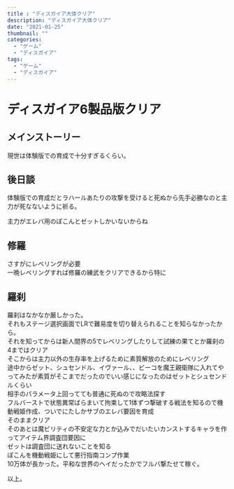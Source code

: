 ```yaml
---
title : "ディスガイア大体クリア"
description: "ディスガイア大体クリア"
date: "2021-01-25"
thumbnail: ""
categories:
  - "ゲーム"
  - "ディスガイア"
tags:
  - "ゲーム"
  - "ディスガイア"
---
```


# ディスガイア6製品版クリア
## メインストーリー
現世は体験版での育成で十分すぎるくらい。
## 後日談
体験版での育成だとラハールあたりの攻撃を受けると死ぬから先手必勝なのと主力が死なないように祈る。

主力がエレバ用のぽこんとゼットしかいないからね
## 修羅
さすがにレベリングが必要   
一晩レベリングすれば修羅の練武をクリアできるから特に  
## 羅刹
羅刹はなかなか厳しかった。  
それもステージ選択画面でLRで難易度を切り替えられることを知らなかったから。  
それを知ってからは新人間界の5でレベリングしたりして試練の果てとか羅刹の4まではクリア  
そこからは主力以外の生存率を上げるために素質解放のためにレベリング  
途中からゼット、シュセンドル、イヴァール、、ビーコを魔王親衛隊に入れてやってみたが素質がそこまでだったのでいい感じになったのはゼットとシュセンドルくらい  
相手のパラメータ上回ってても普通に死ぬので攻略法探す  
フルバーストで状態異常ばらまいて拘束して1体ずつ撃破する戦法を知るので機動戦姫作成、ついでにたしかサブのエレバ要因を育成  
そのままクリア  
そのあとは魔ビリティの不安定な力とか込みでだいたいカンストするキャラを作ってアイテム界調査団要因に  
ゼットは調査団に送れないことを知る  
ぽこんを機動戦姫にして悪行指南コンプ作業  
10万体が長かった。平和な世界のヘイだったかでフルバ撃たせて稼ぐ。  

以上。
